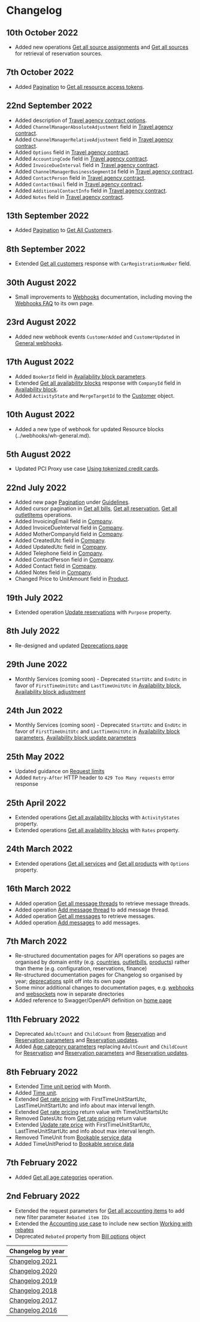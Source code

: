 # Changelog

## 10th October 2022

* Added new operations [Get all source assignments](../operations/sources.md#get-all-source-assignments) and [Get all sources](../operations/sources.md#get-all-sources) for retrieval of reservation sources.

## 7th October 2022

* Added [Pagination](../guidelines/pagination.md) to [Get all resource access tokens](../operations/resourceaccesstokens.md#get-all-resource-access-tokens).

## 22nd September 2022

* Added description of [Travel agency contract options](../operations/companycontracts.md#travel-agency-contract-options).
* Added `ChannelManagerAbsoluteAdjustment` field in [Travel agency contract](../operations/companycontracts.md#travel-agency-contract).
* Added `ChannelManagerRelativeAdjustment` field in [Travel agency contract](../operations/companycontracts.md#travel-agency-contract).
* Added `Options` field in [Travel agency contract](../operations/companycontracts.md#travel-agency-contract).
* Added `AccountingCode` field in [Travel agency contract](../operations/companycontracts.md#travel-agency-contract).
* Added `InvoiceDueInterval` field in [Travel agency contract](../operations/companycontracts.md#travel-agency-contract).
* Added `ChannelManagerBusinessSegmentId` field in [Travel agency contract](../operations/companycontracts.md#travel-agency-contract).
* Added `ContactPerson` field in [Travel agency contract](../operations/companycontracts.md#travel-agency-contract).
* Added `ContactEmail` field in [Travel agency contract](../operations/companycontracts.md#travel-agency-contract).
* Added `AdditionalContactInfo` field in [Travel agency contract](../operations/companycontracts.md#travel-agency-contract).
* Added `Notes` field in [Travel agency contract](../operations/companycontracts.md#travel-agency-contract).

## 13th September 2022

* Added [Pagination](../guidelines/pagination.md) to [Get All Customers](../operations/customers.md#get-all-customers).

## 8th September 2022

* Extended [Get all customers](../operations/customers.md#get-all-customers) response with `CarRegistrationNumber` field.

## 30th August 2022

* Small improvements to [Webhooks](../webhooks/README.md) documentation, including moving the [Webhooks FAQ](../webhooks/wh-faq.md) to its own page.

## 23rd August 2022

* Added new webhook events `CustomerAdded` and `CustomerUpdated` in [General webhooks](../webhooks/wh-general.md).

## 17th August 2022

* Added `BookerId` field in [Availability block parameters](../operations/availabilityblocks.md#availability-block-parameters).
* Extended [Get all availability blocks](../operations/availabilityblocks#get-all-availability-blocks) response with `CompanyId` field in [Availability block](../operations/availabilityblocks.md#availability-block).
* Added `ActivityState` and `MergeTargetId` to the [Customer](../operations/customers.md#customer) object.

## 10th August 2022

* Added a new type of webhook for updated Resource blocks (../webhooks/wh-general.md).

## 5th August 2022

* Updated PCI Proxy use case [Using tokenized credit cards](../use-cases/payment-automation/using-tokenized-credit-cards.md).

## 22nd July 2022

* Added new page [Pagination](../guidelines/pagination.md) under [Guidelines](../guidelines/README.md).
* Added cursor pagination in [Get all bills](../operations/bills.md#get-all-bills), [Get all reservation](../operations/reservations.md#get-all-reservations), [Get all outletItems](../operations/outletitems.md#get-all-outletitems) operations.
* Added InvoicingEmail field in [Company](../operations/companies.md#company).
* Added InvoiceDueInterval field in [Company](../operations/companies.md#company).
* Added MotherCompanyId field in [Company](../operations/companies.md#company).
* Added CreatedUtc field in [Company](../operations/companies.md#company).
* Added UpdatedUtc field in [Company](../operations/companies.md#company).
* Added Telephone field in [Company](../operations/companies.md#company).
* Added ContactPerson field in [Company](../operations/companies.md#company).
* Added Contact field in [Company](../operations/companies.md#company).
* Added Notes field in [Company](../operations/companies.md#company).
* Changed Price to UnitAmount field in [Product](../operations/products.md#response).

## 19th July 2022

* Extended operation [Update reservations](../operations/reservations.md#update-reservations) with `Purpose` property.

## 8th July 2022

* Re-designed and updated [Deprecations page](../deprecations/README.md)

## 29th June 2022

* Monthly Services (coming soon) - Deprecated `StartUtc` and `EndUtc` in favor of `FirstTimeUnitUtc` and `LastTimeUnitUtc` in [Availability block](../operations/availabilityblocks.md#availability-block), [Availability block adjustment](../operations/availabilityblocks.md#availability-block-adjustment) 

## 24th Jun 2022

* Monthly Services (coming soon) - Deprecated `StartUtc` and `EndUtc` in favor of `FirstTimeUnitUtc` and `LastTimeUnitUtc` in [Availability block parameters](../operations/availabilityblocks.md#availability-block-parameters), [Availability block update parameters](../operations/availabilityblocks.md#availability-block-update-parameters)

## 25th May 2022

* Updated guidance on [Request limits](../guidelines/requests.md#request-limits)
* Added `Retry-After` HTTP header to `429 Too Many requests` error response

## 25th April 2022

* Extended operations [Get all availability blocks](../operations/availabilityblocks.md#get-all-availability-blocks) with `ActivityStates` property.
* Extended operations [Get all availability blocks](../operations/availabilityblocks.md#availability-block-extent) with `Rates` property.

## 24th March 2022

* Extended operations [Get all services](../operations/services.md#get-all-services) and [Get all products](../operations/products.md#get-all-products) with `Options` property.

## 16th March 2022

* Added operation [Get all message threads](../operations/messagethreads.md#get-all-message-threads) to retrieve message threads.
* Added operation [Add message thread](../operations/messagethreads.md#add-message-thread) to add message thread.
* Added operation [Get all messages](../operations/messages.md#get-all-messages) to retrieve messages.
* Added operation [Add messages](../operations/messages.md#add-messages) to add messages.

## 7th March 2022

* Re-structured documentation pages for API operations so pages are organised by domain entity (e.g. [countries](../operations/countries.md), [outletbills](../operations/outletbills.md), [products](../operations/products.md)) rather than theme (e.g. configuration, reservations, finance)
* Re-structured documentation pages for Changelog so organised by year; [deprecations](../deprecations/README.md) split off into its own page
* Some minor additional changes to documentation pages, e.g. [webhooks](../webhooks/README.md) and [websockets](../websockets/README.md) now in separate directories
* Added reference to Swagger/OpenAPI definition on [home page](../README.md)

## 11th February 2022

* Deprecated `AdultCount` and `ChildCount` from [Reservation](../operations/reservations.md#reservation) and [Reservation parameters](../operations/reservations.md#reservation-parameters) and [Reservation updates](../operations/reservations.md#reservation-updates).
* Added [Age category parameters](../operations/reservations.md#age-category-parameters) replacing `AdultCount` and `ChildCount` for [Reservation](../operations/reservations.md#reservation) and [Reservation parameters](../operations/reservations.md#reservation-parameters) and [Reservation updates](../operations/reservations.md#reservation-updates). 

## 8th February 2022

* Extended [Time unit period](../operations/services.md#time-unit-period) with Month.
* Added [Time unit](../operations/services.md#time-unit).
* Extended [Get rate pricing](../operations/rates.md#get-rate-pricing) with FirstTimeUnitStartUtc, LastTimeUnitStartUtc and info about max interval length.
* Extended [Get rate pricing](../operations/rates.md#get-rate-pricing) return value with TimeUnitStartsUtc
* Removed DatesUtc from [Get rate pricing](../operations/rates.md#get-rate-pricing) return value
* Extended [Update rate price](../operations/rates.md#update-rate-price) with FirstTimeUnitStartUtc, LastTimeUnitStartUtc and info about max interval length.
* Removed TimeUnit from [Bookable service data](../operations/services.md#bookable-service-data)
* Added TimeUnitPeriod to [Bookable service data](../operations/services.md#bookable-service-data)

## 7th February 2022

* Added [Get all age categories](../operations/agecategories.md#get-all-age-categories) operation.

## 2nd February 2022

* Extended the request parameters for [Get all accounting items](../operations/accountingitems.md#get-all-accounting-items) to add new filter parameter `Rebated item IDs`
* Extended the [Accounting use case](../use-cases/accounting.md) to include new section [Working with rebates](../use-cases/accounting.md#working-with-rebates)
* Deprecated `Rebated` property from [Bill options](../operations/bills.md#bill-options) object

| Changelog by year |
| :-- |
| [Changelog 2021](changelog2021.md) |
| [Changelog 2020](changelog2020.md) |
| [Changelog 2019](changelog2019.md) |
| [Changelog 2018](changelog2018.md) |
| [Changelog 2017](changelog2017.md) |
| [Changelog 2016](changelog2016.md) |
